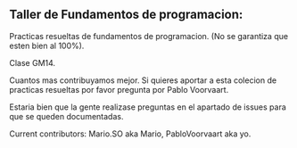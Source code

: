 ## Taller de Fundamentos de programacion:

Practicas resueltas de fundamentos de programacion. (No se garantiza que esten bien al 100%).

Clase GM14.

Cuantos mas contribuyamos mejor. Si quieres aportar a esta colecion de practicas resueltas por favor pregunta por Pablo Voorvaart.

Estaria bien que la gente realizase preguntas en el apartado de issues para que se queden documentadas.


Current contributors: Mario.SO aka Mario, PabloVoorvaart aka yo.
